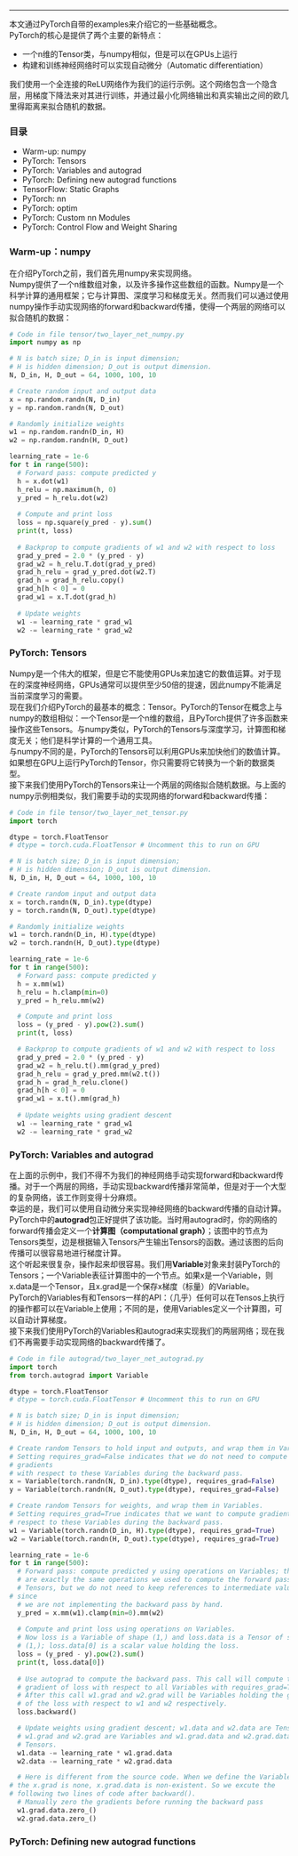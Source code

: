 

--------------------------------------------------------------------------------
 
本文通过PyTorch自带的examples来介绍它的一些基础概念。<br>
PyTorch的核心是提供了两个主要的新特点：<br>
* 一个n维的Tensor类，与numpy相似，但是可以在GPUs上运行<br>
* 构建和训练神经网络时可以实现自动微分（Automatic differentiation）<br>

我们使用一个全连接的ReLU网络作为我们的运行示例。这个网络包含一个隐含层，用梯度下降法来对其进行训练，并通过最小化网络输出和真实输出之间的欧几里得距离来拟合随机的数据。<br>

### 目录<br>
* Warm-up: numpy<br>
* PyTorch: Tensors<br>
* PyTorch: Variables and autograd<br>
* PyTorch: Defining new autograd functions<br>
* TensorFlow: Static Graphs<br>
* PyTorch: nn<br>
* PyTorch: optim<br>
* PyTorch: Custom nn Modules<br>
* PyTorch: Control Flow and Weight Sharing<br>

### Warm-up：numpy<br>
在介绍PyTorch之前，我们首先用numpy来实现网络。<br>
Numpy提供了一个n维数组对象，以及许多操作这些数组的函数。Numpy是一个科学计算的通用框架；它与计算图、深度学习和梯度无关。然而我们可以通过使用numpy操作手动实现网络的forward和backward传播，使得一个两层的网络可以拟合随机的数据：<br>

```two_layer_net_numpy.py
# Code in file tensor/two_layer_net_numpy.py
import numpy as np

# N is batch size; D_in is input dimension;
# H is hidden dimension; D_out is output dimension.
N, D_in, H, D_out = 64, 1000, 100, 10

# Create random input and output data
x = np.random.randn(N, D_in)
y = np.random.randn(N, D_out)

# Randomly initialize weights
w1 = np.random.randn(D_in, H)
w2 = np.random.randn(H, D_out)

learning_rate = 1e-6
for t in range(500):
  # Forward pass: compute predicted y
  h = x.dot(w1)
  h_relu = np.maximum(h, 0)
  y_pred = h_relu.dot(w2)
  
  # Compute and print loss
  loss = np.square(y_pred - y).sum()
  print(t, loss)
  
  # Backprop to compute gradients of w1 and w2 with respect to loss
  grad_y_pred = 2.0 * (y_pred - y)
  grad_w2 = h_relu.T.dot(grad_y_pred)
  grad_h_relu = grad_y_pred.dot(w2.T)
  grad_h = grad_h_relu.copy()
  grad_h[h < 0] = 0
  grad_w1 = x.T.dot(grad_h)
 
  # Update weights
  w1 -= learning_rate * grad_w1
  w2 -= learning_rate * grad_w2
```
### PyTorch: Tensors<br>
Numpy是一个伟大的框架，但是它不能使用GPUs来加速它的数值运算。对于现在的深度神经网络，GPUs通常可以提供至少50倍的提速，因此numpy不能满足当前深度学习的需要。<br>
现在我们介绍PyTorch的最基本的概念：Tensor。PyTorch的Tensor在概念上与numpy的数组相似：一个Tensor是一个n维的数组，且PyTorch提供了许多函数来操作这些Tensors。与numpy类似，PyTorch的Tensors与深度学习，计算图和梯度无关；他们是科学计算的一个通用工具。<br>
与numpy不同的是，PyTorch的Tensors可以利用GPUs来加快他们的数值计算。如果想在GPU上运行PyTorch的Tensor，你只需要将它转换为一个新的数据类型。<br>
接下来我们使用PyTorch的Tensors来让一个两层的网络拟合随机数据。与上面的numpy示例相类似，我们需要手动的实现网络的forward和backward传播：<br>

```two_layer_net_tensor.py
# Code in file tensor/two_layer_net_tensor.py
import torch

dtype = torch.FloatTensor
# dtype = torch.cuda.FloatTensor # Uncomment this to run on GPU

# N is batch size; D_in is input dimension;
# H is hidden dimension; D_out is output dimension.
N, D_in, H, D_out = 64, 1000, 100, 10

# Create random input and output data
x = torch.randn(N, D_in).type(dtype)
y = torch.randn(N, D_out).type(dtype)

# Randomly initialize weights
w1 = torch.randn(D_in, H).type(dtype)
w2 = torch.randn(H, D_out).type(dtype)

learning_rate = 1e-6
for t in range(500):
  # Forward pass: compute predicted y
  h = x.mm(w1)
  h_relu = h.clamp(min=0)
  y_pred = h_relu.mm(w2)

  # Compute and print loss
  loss = (y_pred - y).pow(2).sum()
  print(t, loss)

  # Backprop to compute gradients of w1 and w2 with respect to loss
  grad_y_pred = 2.0 * (y_pred - y)
  grad_w2 = h_relu.t().mm(grad_y_pred)
  grad_h_relu = grad_y_pred.mm(w2.t())
  grad_h = grad_h_relu.clone()
  grad_h[h < 0] = 0
  grad_w1 = x.t().mm(grad_h)
  
  # Update weights using gradient descent
  w1 -= learning_rate * grad_w1
  w2 -= learning_rate * grad_w2
```
### PyTorch: Variables and autograd<br>
在上面的示例中，我们不得不为我们的神经网络手动实现forward和backward传播。对于一个两层的网络，手动实现backward传播非常简单，但是对于一个大型的复杂网络，该工作则变得十分麻烦。<br>
幸运的是，我们可以使用自动微分来实现神经网络的backward传播的自动计算。PyTorch中的**autograd**包正好提供了该功能。当时用autograd时，你的网络的forward传播会定义一个**计算图（computational graph）**；该图中的节点为Tensors类型，边是根据输入Tensors产生输出Tensors的函数。通过该图的后向传播可以很容易地进行梯度计算。<br>
这个听起来很复杂，操作起来却很容易。我们用**Variable**对象来封装PyTorch的Tensors；一个Variable表征计算图中的一个节点。如果x是一个Variable，则x.data是一个Tensor，且x.grad是一个保存x梯度（标量）的Variable。<br>
PyTorch的Variables有和Tensors一样的API：（几乎）任何可以在Tensos上执行的操作都可以在Variable上使用；不同的是，使用Variables定义一个计算图，可以自动计算梯度。<br>
接下来我们使用PyTorch的Variables和autograd来实现我们的两层网络；现在我们不再需要手动实现网络的backward传播了。<br>
```two_layer_net_autograd.py
# Code in file autograd/two_layer_net_autograd.py
import torch
from torch.autograd import Variable

dtype = torch.FloatTensor
# dtype = torch.cuda.FloatTensor # Uncomment this to run on GPU

# N is batch size; D_in is input dimension;
# H is hidden dimension; D_out is output dimension.
N, D_in, H, D_out = 64, 1000, 100, 10

# Create random Tensors to hold input and outputs, and wrap them in Variables.
# Setting requires_grad=False indicates that we do not need to compute 
# gradients
# with respect to these Variables during the backward pass.
x = Variable(torch.randn(N, D_in).type(dtype), requires_grad=False)
y = Variable(torch.randn(N, D_out).type(dtype), requires_grad=False)

# Create random Tensors for weights, and wrap them in Variables.
# Setting requires_grad=True indicates that we want to compute gradients with
# respect to these Variables during the backward pass.
w1 = Variable(torch.randn(D_in, H).type(dtype), requires_grad=True)
w2 = Variable(torch.randn(H, D_out).type(dtype), requires_grad=True)

learning_rate = 1e-6
for t in range(500):
  # Forward pass: compute predicted y using operations on Variables; these
  # are exactly the same operations we used to compute the forward pass using
  # Tensors, but we do not need to keep references to intermediate values
# since
  # we are not implementing the backward pass by hand.
  y_pred = x.mm(w1).clamp(min=0).mm(w2)
  
  # Compute and print loss using operations on Variables.
  # Now loss is a Variable of shape (1,) and loss.data is a Tensor of shape
  # (1,); loss.data[0] is a scalar value holding the loss.
  loss = (y_pred - y).pow(2).sum()
  print(t, loss.data[0])
  
  # Use autograd to compute the backward pass. This call will compute the
  # gradient of loss with respect to all Variables with requires_grad=True.
  # After this call w1.grad and w2.grad will be Variables holding the gradient
  # of the loss with respect to w1 and w2 respectively.
  loss.backward()

  # Update weights using gradient descent; w1.data and w2.data are Tensors,
  # w1.grad and w2.grad are Variables and w1.grad.data and w2.grad.data are
  # Tensors.
  w1.data -= learning_rate * w1.grad.data
  w2.data -= learning_rate * w2.grad.data

  # Here is different from the source code. When we define the Variable x,
# the x.grad is none, x.grad.data is non-existent. So we excute the
# following two lines of code after backward().
  # Manually zero the gradients before running the backward pass
  w1.grad.data.zero_()
  w2.grad.data.zero_()
```
### PyTorch: Defining new autograd functions<br>


